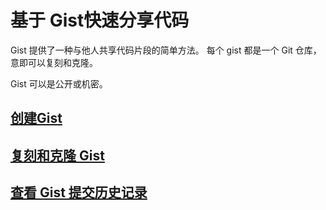 # 基于 Gist快速分享代码

Gist 提供了一种与他人共享代码片段的简单方法。 每个 gist 都是一个 Git 仓库，意即可以复刻和克隆。

Gist 可以是公开或机密。

## [创建Gist](https://docs.github.com/zh/get-started/writing-on-github/editing-and-sharing-content-with-gists/creating-gists)

## [复刻和克隆 Gist](https://docs.github.com/zh/get-started/writing-on-github/editing-and-sharing-content-with-gists/forking-and-cloning-gists)

## [查看 Gist 提交历史记录](https://docs.github.com/zh/get-started/writing-on-github/editing-and-sharing-content-with-gists/forking-and-cloning-gists#viewing-gist-commit-history)

